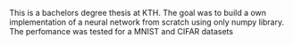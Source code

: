 This is a bachelors degree thesis at KTH.
The goal was to build a own implementation of a neural network from scratch using only numpy library.
The perfomance was tested for a MNIST and CIFAR datasets
